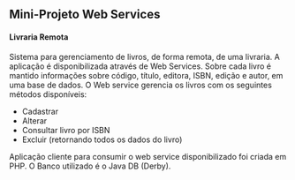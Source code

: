 ## Mini-Projeto Web Services
#### Livraria Remota


Sistema para gerenciamento de livros, de forma remota, de uma livraria. A aplicação é disponibilizada através de Web Services.
Sobre cada livro é mantido informações sobre código, título, editora, ISBN, edição e autor, em uma base de dados.
O Web service gerencia os livros com os seguintes métodos disponíveis:
+ Cadastrar
+ Alterar
+ Consultar livro por ISBN
+ Excluir (retornando todos os dados do livro)

Aplicação cliente para consumir o web service disponibilizado foi criada em PHP.
O Banco utilizado é o Java DB (Derby).

